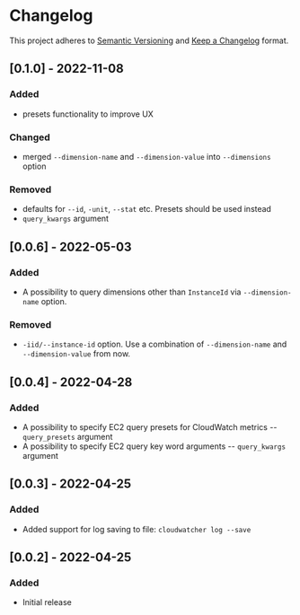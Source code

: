 # Changelog

This project adheres to [Semantic Versioning](https://semver.org/spec/v2.0.0.html) and [Keep a Changelog](https://keepachangelog.com/en/1.0.0/) format.

## [0.1.0] - 2022-11-08

### Added

- presets functionality to improve UX

### Changed

- merged `--dimension-name` and `--dimension-value` into `--dimensions` option

### Removed

- defaults for `--id`, `-unit`, `--stat` etc. Presets should be used instead
- `query_kwargs` argument

## [0.0.6] - 2022-05-03

### Added

- A possibility to query dimensions other than `InstanceId` via `--dimension-name` option.

### Removed

- `-iid/--instance-id` option. Use a combination of `--dimension-name` and `--dimension-value` from now.

## [0.0.4] - 2022-04-28

### Added

- A possibility to specify EC2 query presets for CloudWatch metrics -- `query_presets` argument
- A possibility to specify EC2 query key word arguments -- `query_kwargs` argument

## [0.0.3] - 2022-04-25

### Added

- Added support for log saving to file: `cloudwatcher log --save`

## [0.0.2] - 2022-04-25

### Added

- Initial release
